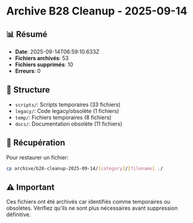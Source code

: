 # Archive B28 Cleanup - 2025-09-14

## 📊 Résumé
- **Date**: 2025-09-14T06:59:10.633Z
- **Fichiers archivés**: 53
- **Fichiers supprimés**: 10
- **Erreurs**: 0

## 📁 Structure
- `scripts/`: Scripts temporaires (33 fichiers)
- `legacy/`: Code legacy/obsolète (1 fichiers)
- `temp/`: Fichiers temporaires (8 fichiers)
- `docs/`: Documentation obsolète (11 fichiers)

## 🔄 Récupération
Pour restaurer un fichier:
```bash
cp archive/b28-cleanup-2025-09-14/[category]/[filename] ./
```

## ⚠️ Important
Ces fichiers ont été archivés car identifiés comme temporaires ou obsolètes.
Vérifiez qu'ils ne sont plus nécessaires avant suppression définitive.


